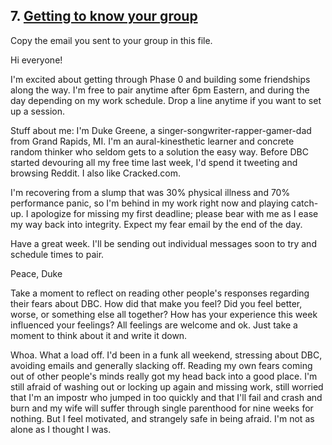 ## 7. [Getting to know your group](7_get_to_know_your_group/readme.md)

Copy the email you sent to your group in this file.

Hi everyone!

I'm excited about getting through Phase 0 and building some friendships along the way. I'm free to pair anytime after 6pm Eastern, and during the day depending on my work schedule. Drop a line anytime if you want to set up a session.

Stuff about me: I'm Duke Greene, a singer-songwriter-rapper-gamer-dad from Grand Rapids, MI. I'm an aural-kinesthetic learner and concrete random thinker who seldom gets to a solution the easy way. Before DBC started devouring all my free time last week, I'd spend it tweeting and browsing Reddit. I also like Cracked.com.

I'm recovering from a slump that was 30% physical illness and 70% performance panic, so I'm behind in my work right now and playing catch-up. I apologize for missing my first deadline; please bear with me as I ease my way back into integrity. Expect my fear email by the end of the day.

Have a great week. I'll be sending out individual messages soon to try and schedule times to pair.

Peace,
Duke

Take a moment to reflect on reading other people's responses regarding their fears about DBC. How did that make you feel? Did you feel better, worse, or something else all together? How has your experience this week influenced your feelings? All feelings are welcome and ok. Just take a moment to think about it and write it down. 

Whoa. What a load off. I'd been in a funk all weekend, stressing about DBC, avoiding emails and generally slacking off. Reading my own fears coming out of other people's minds really got my head back into a good place. I'm still afraid of washing out or locking up again and missing work, still worried that I'm an impostr who jumped in too quickly and that I'll fail and crash and burn and my wife will suffer through single parenthood for nine weeks for nothing. But I feel motivated, and strangely safe in being afraid. I'm not as alone as I thought I was.

